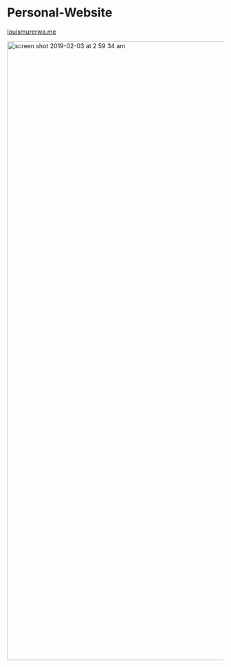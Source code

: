 # Personal-Website

<a href='http://www.louismurerwa.me'>louismurerwa.me</a>

<img width="1440" alt="screen shot 2019-02-03 at 2 59 34 am" src="https://user-images.githubusercontent.com/35416595/52174297-cd39bb80-275f-11e9-81b6-1a4bb797ca3b.png">
